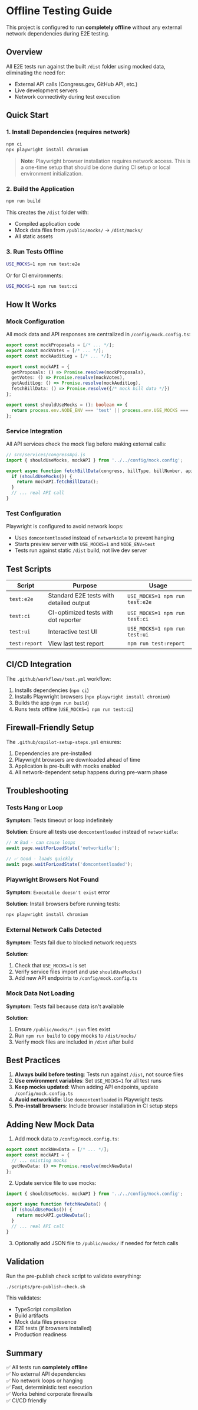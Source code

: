 # Offline Testing Guide

This project is configured to run **completely offline** without any external network dependencies during E2E testing.

## Overview

All E2E tests run against the built `/dist` folder using mocked data, eliminating the need for:
- External API calls (Congress.gov, GitHub API, etc.)
- Live development servers
- Network connectivity during test execution

## Quick Start

### 1. Install Dependencies (requires network)

```bash
npm ci
npx playwright install chromium
```

> **Note**: Playwright browser installation requires network access. This is a one-time setup that should be done during CI setup or local environment initialization.

### 2. Build the Application

```bash
npm run build
```

This creates the `/dist` folder with:
- Compiled application code
- Mock data files from `/public/mocks/` → `/dist/mocks/`
- All static assets

### 3. Run Tests Offline

```bash
USE_MOCKS=1 npm run test:e2e
```

Or for CI environments:

```bash
USE_MOCKS=1 npm run test:ci
```

## How It Works

### Mock Configuration

All mock data and API responses are centralized in `/config/mock.config.ts`:

```typescript
export const mockProposals = [/* ... */];
export const mockVotes = [/* ... */];
export const mockAuditLog = [/* ... */];

export const mockAPI = {
  getProposals: () => Promise.resolve(mockProposals),
  getVotes: () => Promise.resolve(mockVotes),
  getAuditLog: () => Promise.resolve(mockAuditLog),
  fetchBillData: () => Promise.resolve({/* mock bill data */})
};

export const shouldUseMocks = (): boolean => {
  return process.env.NODE_ENV === 'test' || process.env.USE_MOCKS === '1';
};
```

### Service Integration

All API services check the mock flag before making external calls:

```javascript
// src/services/congressApi.js
import { shouldUseMocks, mockAPI } from '../../config/mock.config';

export async function fetchBillData(congress, billType, billNumber, apiKey) {
  if (shouldUseMocks()) {
    return mockAPI.fetchBillData();
  }
  // ... real API call
}
```

### Test Configuration

Playwright is configured to avoid network loops:

- Uses `domcontentloaded` instead of `networkidle` to prevent hanging
- Starts preview server with `USE_MOCKS=1` and `NODE_ENV=test`
- Tests run against static `/dist` build, not live dev server

## Test Scripts

| Script | Purpose | Usage |
|--------|---------|-------|
| `test:e2e` | Standard E2E tests with detailed output | `USE_MOCKS=1 npm run test:e2e` |
| `test:ci` | CI-optimized tests with dot reporter | `USE_MOCKS=1 npm run test:ci` |
| `test:ui` | Interactive test UI | `USE_MOCKS=1 npm run test:ui` |
| `test:report` | View last test report | `npm run test:report` |

## CI/CD Integration

The `.github/workflows/test.yml` workflow:

1. Installs dependencies (`npm ci`)
2. Installs Playwright browsers (`npx playwright install chromium`)
3. Builds the app (`npm run build`)
4. Runs tests offline (`USE_MOCKS=1 npm run test:ci`)

## Firewall-Friendly Setup

The `.github/copilot-setup-steps.yml` ensures:

1. Dependencies are pre-installed
2. Playwright browsers are downloaded ahead of time
3. Application is pre-built with mocks enabled
4. All network-dependent setup happens during pre-warm phase

## Troubleshooting

### Tests Hang or Loop

**Symptom**: Tests timeout or loop indefinitely

**Solution**: Ensure all tests use `domcontentloaded` instead of `networkidle`:

```typescript
// ❌ Bad - can cause loops
await page.waitForLoadState('networkidle');

// ✅ Good - loads quickly
await page.waitForLoadState('domcontentloaded');
```

### Playwright Browsers Not Found

**Symptom**: `Executable doesn't exist` error

**Solution**: Install browsers before running tests:

```bash
npx playwright install chromium
```

### External Network Calls Detected

**Symptom**: Tests fail due to blocked network requests

**Solution**: 

1. Check that `USE_MOCKS=1` is set
2. Verify service files import and use `shouldUseMocks()`
3. Add new API endpoints to `/config/mock.config.ts`

### Mock Data Not Loading

**Symptom**: Tests fail because data isn't available

**Solution**:

1. Ensure `/public/mocks/*.json` files exist
2. Run `npm run build` to copy mocks to `/dist/mocks/`
3. Verify mock files are included in `/dist` after build

## Best Practices

1. **Always build before testing**: Tests run against `/dist`, not source files
2. **Use environment variables**: Set `USE_MOCKS=1` for all test runs
3. **Keep mocks updated**: When adding API endpoints, update `/config/mock.config.ts`
4. **Avoid networkidle**: Use `domcontentloaded` in Playwright tests
5. **Pre-install browsers**: Include browser installation in CI setup steps

## Adding New Mock Data

1. Add mock data to `/config/mock.config.ts`:

```typescript
export const mockNewData = [/* ... */];
export const mockAPI = {
  // ... existing mocks
  getNewData: () => Promise.resolve(mockNewData)
};
```

2. Update service file to use mocks:

```typescript
import { shouldUseMocks, mockAPI } from '../../config/mock.config';

export async function fetchNewData() {
  if (shouldUseMocks()) {
    return mockAPI.getNewData();
  }
  // ... real API call
}
```

3. Optionally add JSON file to `/public/mocks/` if needed for fetch calls

## Validation

Run the pre-publish check script to validate everything:

```bash
./scripts/pre-publish-check.sh
```

This validates:
- TypeScript compilation
- Build artifacts
- Mock data files presence
- E2E tests (if browsers installed)
- Production readiness

## Summary

✅ All tests run **completely offline**  
✅ No external API dependencies  
✅ No network loops or hanging  
✅ Fast, deterministic test execution  
✅ Works behind corporate firewalls  
✅ CI/CD friendly  
